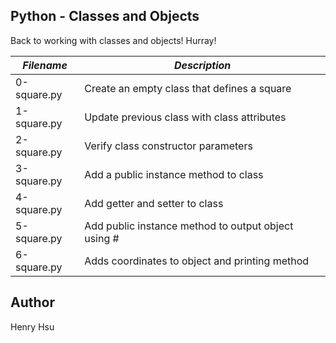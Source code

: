 ## Python - Classes and Objects

Back to working with classes and objects!  Hurray!

|    *Filename*    |                  *Description*                      |
|------------------|-----------------------------------------------------|
| 0-square.py      | Create an empty class that defines a square         |
| 1-square.py      | Update previous class with class attributes         |
| 2-square.py      | Verify class constructor parameters                 |
| 3-square.py      | Add a public instance method to class               |
| 4-square.py      | Add getter and setter to class                      |
| 5-square.py      | Add public instance method to output object using # |
| 6-square.py      | Adds coordinates to object and printing method      |



## Author
Henry Hsu


